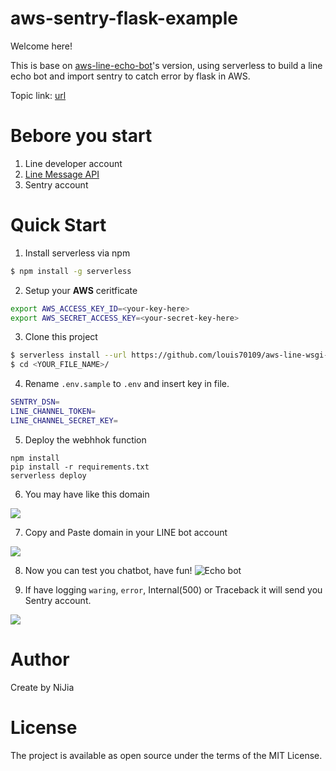 # aws-sentry-flask-example

Welcome here!

This is base on [aws-line-echo-bot](https://github.com/louis70109/aws-line-echo-bot)'s version,
using serverless to build a line echo bot and import sentry to catch error by flask in AWS.

Topic link: [url](https://nijialin.com/2019/11/12/sentry-in-serverless)

# Bebore you start

1. Line developer account
2. [Line Message API](https://developers.line.biz/en/docs/messaging-api/getting-started/)
3. Sentry account

# Quick Start

1. Install serverless via npm

```bash
$ npm install -g serverless
```

2. Setup your **AWS** ceritficate

```bash
export AWS_ACCESS_KEY_ID=<your-key-here>
export AWS_SECRET_ACCESS_KEY=<your-secret-key-here>
```

3. Clone this project

```bash
$ serverless install --url https://github.com/louis70109/aws-line-wsgi-python -n <YOUR_FILE_NAME>
$ cd <YOUR_FILE_NAME>/
```

4. Rename `.env.sample` to `.env` and insert key in file.

```sh
SENTRY_DSN=
LINE_CHANNEL_TOKEN=
LINE_CHANNEL_SECRET_KEY=
```

5. Deploy the webhhok function

```bash=
npm install
pip install -r requirements.txt
serverless deploy
```

6. You may have like this domain

![](https://i.imgur.com/XCiTkb7.png)

7.  Copy and Paste domain in your LINE bot account

![](https://i.imgur.com/nXFcseH.png)

8. Now you can test you chatbot, have fun!
![Echo bot](https://i.imgur.com/Tn1XS13.png)

9. If have logging `waring`, `error`, Internal(500) or Traceback it will send you Sentry account.

![](https://i.imgur.com/JvVeSdd.png)


# Author

Create by NiJia

# License

The project is available as open source under the terms of the MIT License.
